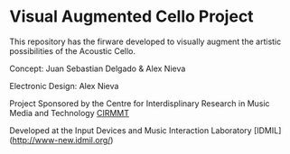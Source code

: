 Visual Augmented Cello Project
==============================

This repository has the firware developed to visually augment the artistic possibilities of the Acoustic Cello.

Concept: Juan Sebastian Delgado & Alex Nieva

Electronic Design: Alex Nieva

Project Sponsored by the Centre for Interdisplinary Research in Music Media and Technology [CIRMMT](http://www.cirmmt.org/)

Developed at the Input Devices and Music Interaction Laboratory [IDMIL] (http://www-new.idmil.org/)
